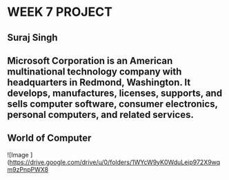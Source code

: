 # WEEK 7 PROJECT

## Suraj Singh

## Microsoft Corporation is an American multinational technology company with headquarters in Redmond, Washington. It develops, manufactures, licenses, supports, and sells computer software, consumer electronics, personal computers, and related services.

## World of Computer

![Image ](https://drive.google.com/drive/u/0/folders/1WYcW9yK0WduLeip972X9wqm9zPnpPWX8